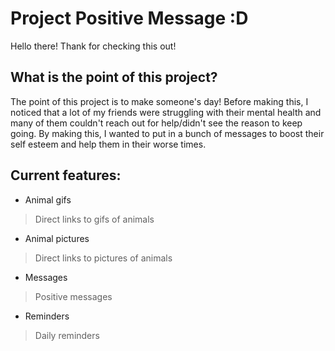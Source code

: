 # Project Positive Message :D

Hello there! Thank for checking this out!

## What is the point of this project?
The point of this project is to make someone's day! Before making this, I 
noticed that a lot of my friends were struggling with their mental health 
and many of them couldn't reach out for help/didn't see the reason to keep 
going. By making this, I wanted to put in a bunch of messages to boost
their self esteem and help them in their worse times.
## Current features:
- Animal gifs
> Direct links to gifs of animals
- Animal pictures
> Direct links to pictures of animals
- Messages
> Positive messages 
- Reminders
> Daily reminders 